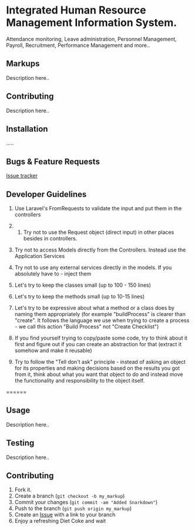Integrated Human Resource Management Information System.
=============

Attendance monitoring, Leave administration, Personnel Management, Payroll, Recruitment, Performance Management and more..

Markups
-------

Description here..


Contributing
------------

Description here..


Installation
-----------

   .....

Bugs & Feature Requests
-----------
[Issue tracker](https://github.com/mannysoft/ihrmis/issues)


Developer Guidelines
-----------

1) Use Laravel's FromRequests to validate the input and put them in the controllers

2) 1. Try not to use the Request object (direct input) in other places besides in controllers.

3) Try not to access Models directly from the Controllers. Instead use the Application Services

4) Try not to use any external services directly in the models. If you absolutely have to - inject them

5) Let's try to keep the classes small (up to 100 - 150 lines)

6) Let's try to keep the methods small (up to 10-15 lines)

7) Let's try to be expressive about what a method or a class does by naming them appropriately (for example "buildProcess" is clearer than "create". It follows the language we use when trying to create a process - we call this action "Build Process" not "Create Checklist")

8) If you find yourself trying to copy/paste some code, try to think about it first and figure out if you can create an abstraction for that (extract it somehow and make it reusable)

9) Try to follow the "Tell don't ask" principle - instead of asking an object for its properties and making decisions based on the results you got from it, think about what you want that object to do and instead move the functionality and responsibility to the object itself.

======



Usage
-----

   Description here..



Testing
-------

Description here..


Contributing
------------

1. Fork it.
2. Create a branch (`git checkout -b my_markup`)
3. Commit your changes (`git commit -am "Added Snarkdown"`)
4. Push to the branch (`git push origin my_markup`)
5. Create an [Issue][1] with a link to your branch
6. Enjoy a refreshing Diet Coke and wait


[r2h]: http://github.com/github/markup/tree/master/lib/github/commands/rest2html
[r2hc]: http://github.com/github/markup/tree/master/lib/github/markups.rb#L13
[1]: http://github.com/github/markup/issues
